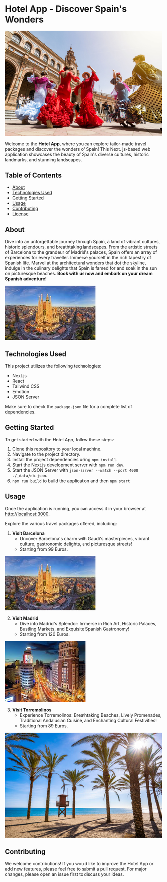 # Hotel App - Discover Spain's Wonders

![Discover Spain](/public/spain.jpg)

Welcome to the **Hotel App**, where you can explore tailor-made travel packages and discover the wonders of Spain! This Next. js-based web application showcases the beauty of Spain's diverse cultures, historic landmarks, and stunning landscapes.

## Table of Contents

- [About](#about)
- [Technologies Used](#technologies-used)
- [Getting Started](#getting-started)
- [Usage](#usage)
- [Contributing](#contributing)
- [License](#license)

## About

Dive into an unforgettable journey through Spain, a land of vibrant cultures, historic splendours, and breathtaking landscapes. From the artistic streets of Barcelona to the grandeur of Madrid's palaces, Spain offers an array of experiences for every traveller. Immerse yourself in the rich tapestry of Spanish life. Marvel at the architectural wonders that dot the skyline, indulge in the culinary delights that Spain is famed for and soak in the sun on picturesque beaches. **Book with us now and embark on your dream Spanish adventure!**

![Barcelona](/public/sagrada.jpeg)

## Technologies Used

This project utilizes the following technologies:

- Next.js
- React
- Tailwind CSS
- Emotion
- JSON Server

Make sure to check the `package.json` file for a complete list of dependencies.

## Getting Started

To get started with the Hotel App, follow these steps:

1. Clone this repository to your local machine.
2. Navigate to the project directory.
3. Install the project dependencies using `npm install`.
4. Start the Next.js development server with `npm run dev`.
5. Start the JSON Server with `json-server --watch --port 4000 ./_data/db.json`.
6. `npm run build` to build the application and then `npm start` 

## Usage

Once the application is running, you can access it in your browser at [http://localhost:3000](http://localhost:3000).

Explore the various travel packages offered, including:

1. **Visit Barcelona**
   - Uncover Barcelona's charm with Gaudí's masterpieces, vibrant culture, gastronomic delights, and picturesque streets!
   - Starting from 99 Euros.

![Barcelona](/public/sagrada.jpeg)

2. **Visit Madrid**
   - Dive into Madrid's Splendor: Immerse in Rich Art, Historic Palaces, Bustling Markets, and Exquisite Spanish Gastronomy!
   - Starting from 120 Euros.

![Madrid](/public/madrid.jpeg)

3. **Visit Torremolinos**
   - Experience Torremolinos: Breathtaking Beaches, Lively Promenades, Traditional Andalusian Cuisine, and Enchanting Cultural Festivities!
   - Starting from 89 Euros.

![Torremolinos](/public/torremolinos.jpg)

## Contributing

We welcome contributions! If you would like to improve the Hotel App or add new features, please feel free to submit a pull request. For major changes, please open an issue first to discuss your ideas.


